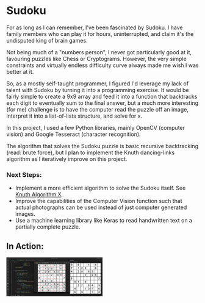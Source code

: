 # Sudoku

For as long as I can remember, I've been fascinated by Sudoku. I have family members who can play it for hours, uninterrupted, and claim it's the undisputed king of brain games. 

Not being much of a "numbers person", I never got particularly good at it, favouring puzzles like Chess or Cryptograms. However, the very simple constraints and virtually endless difficulty curve always made me wish I was better at it.

So, as a mostly self-taught programmer, I figured I'd leverage my lack of talent with Sudoku by turning it into a programming exercise. It would be fairly simple to create a 9x9 array and feed it into a function that backtracks each digit to eventually sum to the final answer, but a much more interesting (for me) challenge is to have the computer read the puzzle off an image, interpret it into a list-of-lists structure, and solve for x.

In this project, I used a few Python libraries, mainly OpenCV (computer vision) and Google Tesseract (character recognition). 

The algorithm that solves the Sudoku puzzle is basic recursive backtracking (read: brute force), but I plan to implement the Knuth dancing-links algorithm as I iteratively improve on this project.

### Next Steps:
- Implement a more efficient algorithm to solve the Sudoku itself. See [Knuth Algorithm X](https://en.wikipedia.org/wiki/Knuth%27s_Algorithm_X).
- Improve the capabilities of the Computer Vision function such that actual photographs can be used instead of just computer generated images.
- Use a machine learning library like Keras to read handwritten text on a partially complete puzzle.

## In Action:
<img src="assets/result.png" width="50%" height="50%" />
